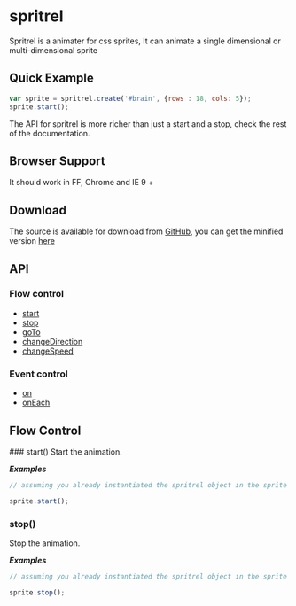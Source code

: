 spritrel
========
Spritrel is a animater for css sprites, It can animate a single dimensional or multi-dimensional sprite

## Quick Example

```javascript
var sprite = spritrel.create('#brain', {rows : 18, cols: 5});
sprite.start();
```

The API for spritrel is more richer than just a start and a stop, check the rest of the documentation.

## Browser Support

It should work in FF, Chrome and IE 9 +


## Download
The source is available for download from [GitHub](https://github.com/ricardofbarros/spritrel/tree/master/src), you can get the minified version [here](#)

## API

### Flow control
* [start](#start)
* [stop](#stop)
* [goTo](#goTo)
* [changeDirection](#changeDirection)
* [changeSpeed](#changeSpeed)


### Event control
* [on](#on)
* [onEach](#onEach)


## Flow Control

<a name="start"/>
### start()
Start the animation.

___Examples___

```javascript
// assuming you already instantiated the spritrel object in the sprite var

sprite.start();
```

### stop()
Stop the animation.

___Examples___

```javascript
// assuming you already instantiated the spritrel object in the sprite var

sprite.stop();
```
